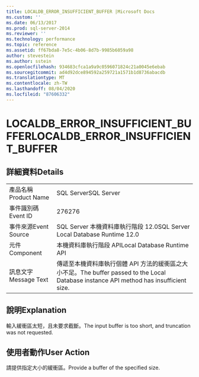 ```yaml
---
title: LOCALDB_ERROR_INSUFFICIENT_BUFFER |Microsoft Docs
ms.custom: ''
ms.date: 06/13/2017
ms.prod: sql-server-2014
ms.reviewer: ''
ms.technology: performance
ms.topic: reference
ms.assetid: ff67bda8-7e5c-4b06-8d7b-9985b6059a98
author: stevestein
ms.author: sstein
ms.openlocfilehash: 934683cfca1a9a9c0596071824c21a0045e6ebab
ms.sourcegitcommit: ad4d92dce894592a259721a1571b1d8736abacdb
ms.translationtype: MT
ms.contentlocale: zh-TW
ms.lasthandoff: 08/04/2020
ms.locfileid: "87606332"
---
```

# <a name="localdb_error_insufficient_buffer"></a><span data-ttu-id="1381d-102">LOCALDB_ERROR_INSUFFICIENT_BUFFER</span><span class="sxs-lookup"><span data-stu-id="1381d-102">LOCALDB_ERROR_INSUFFICIENT_BUFFER</span></span>
    
## <a name="details"></a><span data-ttu-id="1381d-103">詳細資料</span><span class="sxs-lookup"><span data-stu-id="1381d-103">Details</span></span>  
  
|||  
|-|-|  
|<span data-ttu-id="1381d-104">產品名稱</span><span class="sxs-lookup"><span data-stu-id="1381d-104">Product Name</span></span>|<span data-ttu-id="1381d-105">SQL Server</span><span class="sxs-lookup"><span data-stu-id="1381d-105">SQL Server</span></span>|  
|<span data-ttu-id="1381d-106">事件識別碼</span><span class="sxs-lookup"><span data-stu-id="1381d-106">Event ID</span></span>|<span data-ttu-id="1381d-107">276</span><span class="sxs-lookup"><span data-stu-id="1381d-107">276</span></span>|  
|<span data-ttu-id="1381d-108">事件來源</span><span class="sxs-lookup"><span data-stu-id="1381d-108">Event Source</span></span>|<span data-ttu-id="1381d-109">SQL Server 本機資料庫執行階段 12.0</span><span class="sxs-lookup"><span data-stu-id="1381d-109">SQL Server Local Database Runtime 12.0</span></span>|  
|<span data-ttu-id="1381d-110">元件</span><span class="sxs-lookup"><span data-stu-id="1381d-110">Component</span></span>|<span data-ttu-id="1381d-111">本機資料庫執行階段 API</span><span class="sxs-lookup"><span data-stu-id="1381d-111">Local Database Runtime API</span></span>|  
|<span data-ttu-id="1381d-112">訊息文字</span><span class="sxs-lookup"><span data-stu-id="1381d-112">Message Text</span></span>|<span data-ttu-id="1381d-113">傳遞至本機資料庫執行個體 API 方法的緩衝區之大小不足。</span><span class="sxs-lookup"><span data-stu-id="1381d-113">The buffer passed to the Local Database instance API method has insufficient size.</span></span>|  
  
## <a name="explanation"></a><span data-ttu-id="1381d-114">說明</span><span class="sxs-lookup"><span data-stu-id="1381d-114">Explanation</span></span>  
 <span data-ttu-id="1381d-115">輸入緩衝區太短，且未要求截斷。</span><span class="sxs-lookup"><span data-stu-id="1381d-115">The input buffer is too short, and truncation was not requested.</span></span>  
  
## <a name="user-action"></a><span data-ttu-id="1381d-116">使用者動作</span><span class="sxs-lookup"><span data-stu-id="1381d-116">User Action</span></span>  
 <span data-ttu-id="1381d-117">請提供指定大小的緩衝區。</span><span class="sxs-lookup"><span data-stu-id="1381d-117">Provide a buffer of the specified size.</span></span>  
  
  
